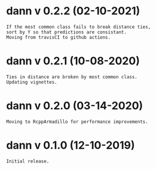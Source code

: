 # dann v 0.2.2 (02-10-2021)
	If the most common class fails to break distance ties, 
	sort by Y so that predictions are consistant.
	Moving from travisCI to github actions.
	
# dann v 0.2.1 (10-08-2020)
	Ties in distance are broken by most common class.
	Updating vignettes.
	
# dann v 0.2.0 (03-14-2020)
	Moving to RcppArmadillo for performance improvements.

# dann v 0.1.0 (12-10-2019)
	Initial release.
